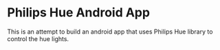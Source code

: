 # Philips Hue Android App

This is an attempt to build an android app that uses Philips Hue library to control the hue lights.
